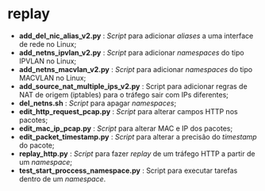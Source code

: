 # replay

- **add_del_nic_alias_v2.py** : _Script_ para adicionar _aliases_ a uma interface de rede no Linux;
- **add_netns_ipvlan_v2.py** : _Script_ para adicionar _namespaces_ do tipo IPVLAN no Linux;
- **add_netns_macvlan_v2.py** : _Script_ para adicionar _namespaces_ do tipo MACVLAN no Linux;
- **add_source_nat_multiple_ips_v2.py** : Script para adicionar regras de NAT de origem (iptables) para o tráfego sair com IPs diferentes;
- **del_netns.sh** : _Script_ para apagar _namespaces_;
- **edit_http_request_pcap.py** : _Script_ para alterar campos HTTP nos pacotes;
- **edit_mac_ip_pcap.py** :  _Script_ para alterar MAC e IP dos pacotes;
- **edit_packet_timestamp.py** : _Script_ para alterar a precisão do _timestamp_ do pacote;
- **replay_http.py** : _Script_ para fazer _replay_ de um tráfego HTTP a partir de um _namespace_;
- **test_start_proccess_namespace.py** : Script para executar tarefas dentro de um _namespace_.